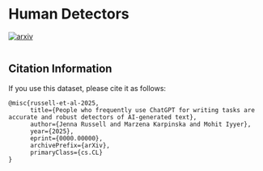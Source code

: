 # Human Detectors

[![arxiv](https://img.shields.io/badge/arXiv-0000.00000-b31b1b.svg)](http://arxiv.org/abs/0000.00000)


```json

```


## Citation Information
If you use this dataset, please cite it as follows:
```
@misc{russell-et-al-2025,
      title={People who frequently use ChatGPT for writing tasks are accurate and robust detectors of AI-generated text}, 
      author={Jenna Russell and Marzena Karpinska and Mohit Iyyer},
      year={2025},
      eprint={0000.00000},
      archivePrefix={arXiv},
      primaryClass={cs.CL}
}
```
